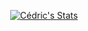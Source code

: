 <p align="center">
  <a href="https://github.com/cedced19" class="rich-diff-level-one">
    <img src="https://github-readme-stats.vercel.app/api?username=cedced19&count_private=true&show_icons=true" alt="Cédric's Stats" >
  </a>
</p>
